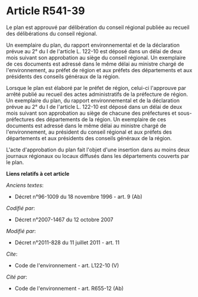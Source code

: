 # Article R541-39

Le plan est approuvé par délibération du conseil régional publiée au recueil des délibérations du conseil régional. 

Un exemplaire du plan, du rapport environnemental et de la déclaration prévue au 2° du I de l'article L. 122-10 est déposé
dans un délai de deux mois suivant son approbation au siège du conseil régional. Un exemplaire de ces documents est adressé
dans le même délai au ministre chargé de l'environnement, au préfet de région et aux préfets des départements et aux
présidents des conseils généraux de la région. 

Lorsque le plan est élaboré par le préfet de région, celui-ci l'approuve par arrêté publié au recueil des actes
administratifs de la préfecture de région. Un exemplaire du plan, du rapport environnemental et de la déclaration prévue au
2° du I de l'article L. 122-10 est déposé dans un délai de deux mois suivant son approbation au siège de chacune des
préfectures et sous-préfectures des départements de la région. Un exemplaire de ces documents est adressé dans le même délai
au ministre chargé de l'environnement, au président du conseil régional et aux préfets des départements et aux présidents des
conseils généraux de la région. 

L'acte d'approbation du plan fait l'objet d'une insertion dans au moins deux journaux régionaux ou locaux diffusés dans les
départements couverts par le plan.

**Liens relatifs à cet article**

_Anciens textes_:

  - Décret n°96-1009 du 18 novembre 1996 - art. 9 (Ab)

_Codifié par_:

  - Décret n°2007-1467 du 12 octobre 2007

_Modifié par_:

  - Décret n°2011-828 du 11 juillet 2011 - art. 11

_Cite_:

  - Code de l'environnement - art. L122-10 (V)

_Cité par_:

  - Code de l'environnement - art. R655-12 (Ab)
